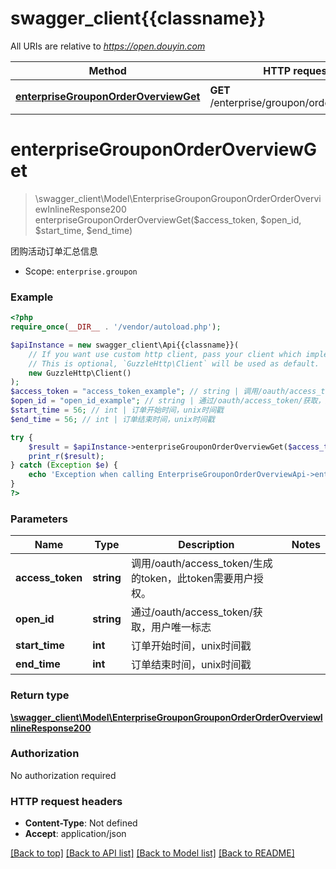 # swagger_client{{classname}}

All URIs are relative to *https://open.douyin.com*

Method | HTTP request | Description
------------- | ------------- | -------------
[**enterpriseGrouponOrderOverviewGet**](EnterpriseGrouponOrderOverviewApi.md#enterpriseGrouponOrderOverviewGet) | **GET** /enterprise/groupon/order/overview/ | 团购活动订单汇总信息

# **enterpriseGrouponOrderOverviewGet**
> \swagger_client\Model\EnterpriseGrouponGrouponOrderOrderOverviewInlineResponse200 enterpriseGrouponOrderOverviewGet($access_token, $open_id, $start_time, $end_time)

团购活动订单汇总信息

* Scope: `enterprise.groupon`

### Example
```php
<?php
require_once(__DIR__ . '/vendor/autoload.php');

$apiInstance = new swagger_client\Api{{classname}}(
    // If you want use custom http client, pass your client which implements `GuzzleHttp\ClientInterface`.
    // This is optional, `GuzzleHttp\Client` will be used as default.
    new GuzzleHttp\Client()
);
$access_token = "access_token_example"; // string | 调用/oauth/access_token/生成的token，此token需要用户授权。
$open_id = "open_id_example"; // string | 通过/oauth/access_token/获取，用户唯一标志
$start_time = 56; // int | 订单开始时间，unix时间戳
$end_time = 56; // int | 订单结束时间，unix时间戳

try {
    $result = $apiInstance->enterpriseGrouponOrderOverviewGet($access_token, $open_id, $start_time, $end_time);
    print_r($result);
} catch (Exception $e) {
    echo 'Exception when calling EnterpriseGrouponOrderOverviewApi->enterpriseGrouponOrderOverviewGet: ', $e->getMessage(), PHP_EOL;
}
?>
```

### Parameters

Name | Type | Description  | Notes
------------- | ------------- | ------------- | -------------
 **access_token** | **string**| 调用/oauth/access_token/生成的token，此token需要用户授权。 |
 **open_id** | **string**| 通过/oauth/access_token/获取，用户唯一标志 |
 **start_time** | **int**| 订单开始时间，unix时间戳 |
 **end_time** | **int**| 订单结束时间，unix时间戳 |

### Return type

[**\swagger_client\Model\EnterpriseGrouponGrouponOrderOrderOverviewInlineResponse200**](../Model/EnterpriseGrouponGrouponOrderOrderOverviewInlineResponse200.md)

### Authorization

No authorization required

### HTTP request headers

 - **Content-Type**: Not defined
 - **Accept**: application/json

[[Back to top]](#) [[Back to API list]](../../README.md#documentation-for-api-endpoints) [[Back to Model list]](../../README.md#documentation-for-models) [[Back to README]](../../README.md)


